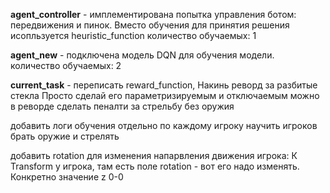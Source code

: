 **agent_controller** - имплементирована попытка управления ботом: передвижения и пинок. Вместо обучения для принятия решения исопльзуется heuristic_function
количество обучаемых: 1

**agent_new** - подключена модель DQN для обучения модели. 
количество обучаемых: 2

**current_task** - переписать  reward_function, 
Накинь реворд за разбитые стекла
Просто сделай его параметризируемым и отключаемым
можно в реворде сделать пеналти за стрельбу без оружия


добавить логи обучения отдельно по каждому игроку
научить игроков брать оружие и стрелять

добавить rotation для изменения напарвления движения игрока:
К Transform у игрока, там есть поле rotation - вот его надо изменять. Конкретно значение z   0-0
